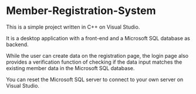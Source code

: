 # Member-Registration-System

This is a simple project written in C++ on Visual Studio.

It is a desktop application with a front-end and a Microsoft SQL database as backend. 

While the user can create data on the registration page, the login page also provides a verification function of checking if the data input matches the existing member data in the Microsoft SQL database.

You can reset the Microsoft SQL server to connect to your own server on Visual Studio.

